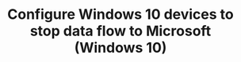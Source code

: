 ---
title: Configure Windows 10 devices to stop data flow to Microsoft (Windows 10)
redirect_url : https://technet.microsoft.com/en-us/itpro/windows/manage/configure-windows-10-devices-to-stop-data-flow-to-microsoft
---